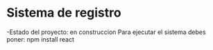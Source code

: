 <h1>Sistema de registro</h1>

-Estado del proyecto: en construccion
Para ejecutar el sistema debes poner:
npm install react
